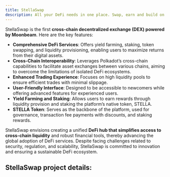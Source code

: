 ```yaml
---
title: StellaSwap
description: All your DeFi needs in one place. Swap, earn and build on Moonbeam’s leading DEX
---
```


StellaSwap is the first **cross-chain decentralized exchange (DEX) powered by Moonbeam**. Here are the key features:

- **Comprehensive DeFi Services**: Offers yield farming, staking, token swapping, and liquidity provisioning, enabling users to maximize returns from their digital assets.
- **Cross-Chain Interoperability**: Leverages Polkadot’s cross-chain capabilities to facilitate asset exchanges between various chains, aiming to overcome the limitations of isolated DeFi ecosystems.
- **Enhanced Trading Experience**: Focuses on high liquidity pools to ensure efficient trades with minimal slippage.
- **User-Friendly Interface**: Designed to be accessible to newcomers while offering advanced features for experienced users.
- **Yield Farming and Staking**: Allows users to earn rewards through liquidity provision and staking the platform’s native token, STELLA.
- **STELLA Token**: Serves as the backbone of the platform, used for governance, transaction fee payments with discounts, and staking rewards.

StellaSwap envisions creating a unified **DeFi hub that simplifies access to cross-chain liquidity** and robust financial tools, thereby advancing the global adoption of DeFi services. Despite facing challenges related to security, regulation, and scalability, StellaSwap is committed to innovation and ensuring a sustainable DeFi ecosystem.

StellaSwap project details:
---------------------------
